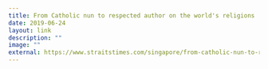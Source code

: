 ```yaml
---
title: From Catholic nun to respected author on the world's religions
date: 2019-06-24
layout: link
description: ""
image: ""
external: https://www.straitstimes.com/singapore/from-catholic-nun-to-respected-author-on-the-worlds-religions
---
```

